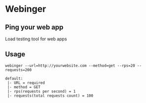 # Webinger

## Ping your web app
 Load testing tool for web apps

## Usage

```
webinger --url=http://yourwebsite.com --method=get --rps=20 --requests=200
```

```
default:
 |- URL = required
 |- method = GET
 |- rps(requests per second) = 1
 |- requests(total requests count) = 100
```
